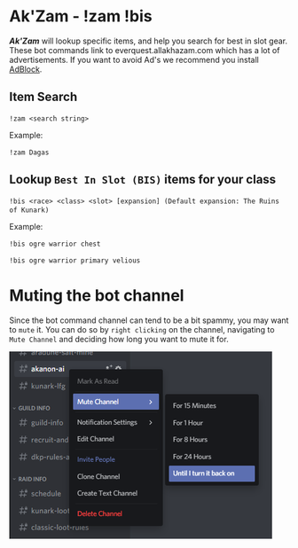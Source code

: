 # Ak'Zam - !zam !bis
***Ak'Zam*** will lookup specific items, and help you search for best in slot gear. These bot commands link to everquest.allakhazam.com which has a lot of advertisements. If you want to avoid Ad's we recommend you install [AdBlock](https://getadblock.com/).

## Item Search
```
!zam <search string>
```

Example:
```
!zam Dagas
```


## Lookup `Best In Slot (BIS)` items for your class 
```
!bis <race> <class> <slot> [expansion] (Default expansion: The Ruins of Kunark)
```

Example:
```
!bis ogre warrior chest
```

```
!bis ogre warrior primary velious
```

# Muting the bot channel
Since the bot command channel can tend to be a bit spammy, you may want to `mute` it. You can do so by `right clicking` on the channel, navigating to `Mute Channel` and deciding how long you want to mute it for.

![Mute Discord Channel](images/mutechannel.png)